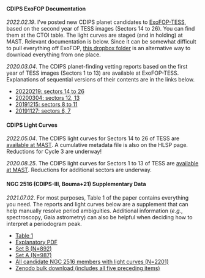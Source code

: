 #### CDIPS ExoFOP Documentation

_2022.02.19_.
I've posted new CDIPS planet candidates to
[ExoFOP-TESS](https://exofop.ipac.caltech.edu/tess/), based on the second year
of TESS images (Sectors 14 to 26).  You can find them at the CTOI table.  The
light curves are staged (and in holding) at MAST.  Relevant documentation is
below.  Since it can be somewhat difficult to pull everything off ExoFOP, [this
dropbox
folder](https://www.dropbox.com/sh/iwb2t60khp32d8b/AAAFIdQyKyAnJoJAtTeI5tk4a?dl=0)
is an alternative way to download everything from one place.

_2020.03.04_.
The CDIPS planet-finding vetting reports based on the first year of TESS images
(Sectors 1 to 13) are available at ExoFOP-TESS.  Explanations of sequential
versions of their contents are in the links below.

* [20220219: sectors 14 to 26](/cdips_documentation/20220219_vetting_report_description_document.pdf)
* [20200304: sectors 12, 13](/cdips_documentation/20200304_vetting_report_description_document.pdf)
* [20191215: sectors 8 to 11](/cdips_documentation/20191215_vetting_report_description_document.pdf)
* [20191127: sectors 6, 7](/cdips_documentation/20191127_vetting_report_description_document.pdf)

#### CDIPS Light Curves

_2022.05.04_.
The CDIPS light curves for Sectors 14 to 26 of TESS are [available at
MAST](https://archive.stsci.edu/hlsp/cdips).  A cumulative metadata file is
also on the HLSP page.  Reductions for Cycle 3 are underway!


_2020.08.25_.
The CDIPS light curves for Sectors 1 to 13 of TESS are [available at
MAST](https://archive.stsci.edu/hlsp/cdips).  Reductions for additional sectors
are underway.


#### NGC 2516 (CDIPS-III, Bouma+21) Supplementary Data

_2021.07.02_.
For most purposes, Table 1 of the paper contains everything you need. The
reports and light curves below are a supplement that can help manually resolve
period ambiguities. Additional information (_e.g._, spectroscopy, Gaia
astrometry) can also be helpful when deciding how to interpret a periodogram
peak.

* [Table 1](https://www.dropbox.com/s/he9o9q6cbubej68/table1.csv?dl=0)
* [Explanatory PDF](https://www.dropbox.com/s/bp2weiklfgqhow4/EXAMPLE.pdf?dl=0)
* [Set B (N=892)](https://www.dropbox.com/sh/umltoz1s0l28rkm/AAB98YESHe_6puafDs_rnKy4a?dl=0)
* [Set A (N=987)](https://www.dropbox.com/sh/3q1af4tfmhz23ix/AAAevr_BvV3FtSDM9Rc0WTkea?dl=0)
* [All candidate NGC 2516 members with light curves (N=2201)](https://www.dropbox.com/sh/5untzjtjf9x7kml/AACRPee7FXN-bXU7YmVz6aE3a?dl=0)
* [Zenodo bulk download (includes all five preceding items)](https://doi.org/10.5281/zenodo.5143814)
